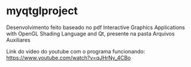 # myqtglproject

Desenvolvimento feito baseado no pdf Interactive Graphics Applications with OpenGL Shading Language and Qt, presente na pasta Arquivos Auxiliares

Link do video do youtube com o programa funcionando: https://www.youtube.com/watch?v=qJHrNy_4CBo


